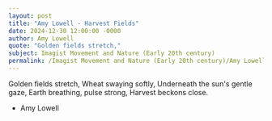 ```yaml
---
layout: post
title: "Amy Lowell - Harvest Fields"
date: 2024-12-30 12:00:00 -0000
author: Amy Lowell
quote: "Golden fields stretch,"
subject: Imagist Movement and Nature (Early 20th century)
permalink: /Imagist Movement and Nature (Early 20th century)/Amy Lowell/Amy Lowell - Harvest Fields
---
```


Golden fields stretch,
Wheat swaying softly,
Underneath the sun's gentle gaze,
Earth breathing, pulse strong,
Harvest beckons close.

- Amy Lowell
